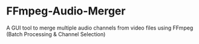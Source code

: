 # FFmpeg-Audio-Merger
A GUI tool to merge multiple audio channels from video files using FFmpeg (Batch Processing &amp; Channel Selection)
